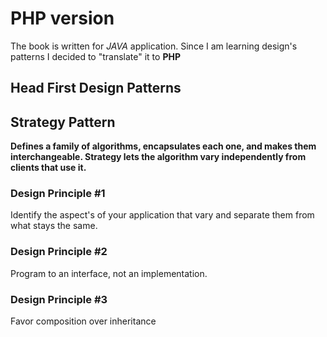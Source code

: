 # PHP version
The book is written for *JAVA* application.
Since I am learning design's patterns I decided to "translate" it to **PHP**

## Head First Design Patterns


## Strategy Pattern
**Defines a family of algorithms, encapsulates each one, and makes them interchangeable. Strategy lets the algorithm vary independently from clients that use it.**

### Design Principle #1
Identify the aspect's of your application that vary and separate them from what stays the same.

### Design Principle #2
Program to an interface, not an implementation.

### Design Principle #3
Favor composition over inheritance